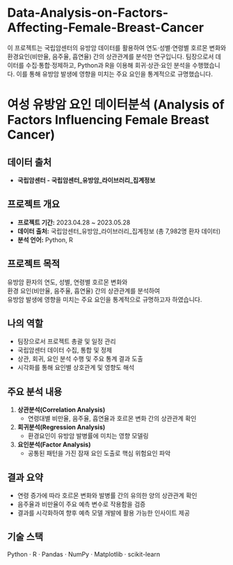 # Data-Analysis-on-Factors-Affecting-Female-Breast-Cancer
이 프로젝트는 국립암센터의 유방암 데이터를 활용하여 연도·성별·연령별 호르몬 변화와 환경요인(비만율, 음주율, 흡연율) 간의 상관관계를 분석한 연구입니다. 팀장으로서 데이터를 수집·통합·정제하고, Python과 R을 이용해 회귀·상관·요인 분석을 수행했습니다. 이를 통해 유방암 발생에 영향을 미치는 주요 요인을 통계적으로 규명했습니다.


# 여성 유방암 요인 데이터분석 (Analysis of Factors Influencing Female Breast Cancer)
## 데이터 출처
- **국립암센터 - 국립암센터_유방암_라이브러리_집계정보**

## 프로젝트 개요
- **프로젝트 기간:** 2023.04.28 ~ 2023.05.28  
- **데이터 출처:** 국립암센터_유방암_라이브러리_집계정보 (총 7,982명 환자 데이터)  
- **분석 언어:** Python, R  

## 프로젝트 목적
유방암 환자의 연도, 성별, 연령별 호르몬 변화와  
환경 요인(비만율, 음주율, 흡연율) 간의 상관관계를 분석하여  
유방암 발생에 영향을 미치는 주요 요인을 통계적으로 규명하고자 하였습니다.  

## 나의 역할
- 팀장으로서 프로젝트 총괄 및 일정 관리  
- 국립암센터 데이터 수집, 통합 및 정제  
- 상관, 회귀, 요인 분석 수행 및 주요 통계 결과 도출  
- 시각화를 통해 요인별 상호관계 및 영향도 해석  

## 주요 분석 내용
1. **상관분석(Correlation Analysis)**  
   - 연령대별 비만율, 음주율, 흡연율과 호르몬 변화 간의 상관관계 확인  
2. **회귀분석(Regression Analysis)**  
   - 환경요인이 유방암 발병률에 미치는 영향 모델링  
3. **요인분석(Factor Analysis)**  
   - 공통된 패턴을 가진 잠재 요인 도출로 핵심 위험요인 파악  

## 결과 요약
- 연령 증가에 따라 호르몬 변화와 발병률 간의 유의한 양의 상관관계 확인  
- 음주율과 비만율이 주요 예측 변수로 작용함을 검증  
- 결과를 시각화하여 향후 예측 모델 개발에 활용 가능한 인사이트 제공  

## 기술 스택
Python · R · Pandas · NumPy · Matplotlib  · scikit-learn  
